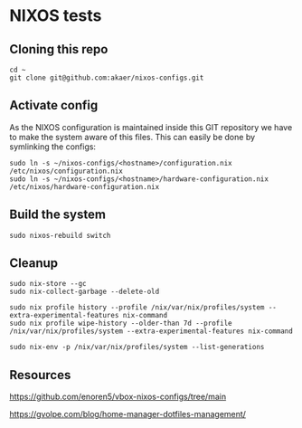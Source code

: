 # NIXOS tests

## Cloning this repo

```
cd ~
git clone git@github.com:akaer/nixos-configs.git
```

## Activate config

As the NIXOS configuration is maintained inside this GIT repository we have to make the system aware of this files.
This can easily be done by symlinking the configs:

```
sudo ln -s ~/nixos-configs/<hostname>/configuration.nix /etc/nixos/configuration.nix
sudo ln -s ~/nixos-configs/<hostname>/hardware-configuration.nix /etc/nixos/hardware-configuration.nix
```

## Build the system

```
sudo nixos-rebuild switch
```

## Cleanup

```
sudo nix-store --gc
sudo nix-collect-garbage --delete-old

sudo nix profile history --profile /nix/var/nix/profiles/system --extra-experimental-features nix-command
sudo nix profile wipe-history --older-than 7d --profile /nix/var/nix/profiles/system --extra-experimental-features nix-command

sudo nix-env -p /nix/var/nix/profiles/system --list-generations
```

## Resources

https://github.com/enoren5/vbox-nixos-configs/tree/main

https://gvolpe.com/blog/home-manager-dotfiles-management/
